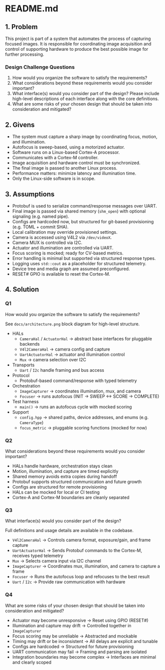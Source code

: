 # README.md

## 1. Problem

This project is part of a system that automates the process of capturing focused images. It is responsible for coordinating image acquisition and control of supporting hardware to produce the best possible image for further processing.

### Design Challenge Questions

1. How would you organize the software to satisfy the requirements?  
2. What considerations beyond these requirements would you consider important?  
3. What interface(s) would you consider part of the design? Please include high-level descriptions of each interface along with the core definitions.  
4. What are some risks of your chosen design that should be taken into consideration and mitigated?

## 2. Givens

- The system must capture a sharp image by coordinating focus, motion, and illumination.  
- Autofocus is sweep-based, using a motorized actuator.  
- Software runs on a Linux-based Cortex-A processor.  
- Communicates with a Cortex-M controller.  
- Image acquisition and hardware control must be synchronized.  
- The final image is passed to another Linux process.  
- Performance matters: minimize latency and illumination time.  
- Only the Linux-side software is in scope.

## 3. Assumptions

- Protobuf is used to serialize command/response messages over UART.  
- Final image is passed via shared memory (`shm_open`) with optional signaling (e.g. named pipe).  
- Configs are hardcoded now, but structured for git-based provisioning (e.g. TOML + commit SHA).  
- Local calibration may override provisioned settings.  
- Camera is accessed using V4L2 via `/dev/videoX`.  
- Camera MUX is controlled via I2C.  
- Actuator and illumination are controlled via UART.  
- Focus scoring is mocked; ready for CV-based metrics.  
- Error handling is minimal but supported via structured response types.  
- Logging uses `std::cout` as a placeholder for structured telemetry.  
- Device tree and media graph are assumed preconfigured.  
- RESET# GPIO is available to reset the Cortex-M.

## 4. Solution

### Q1  
How would you organize the software to satisfy the requirements?

See `docs/architecture.png` block diagram for high-level structure.

- HALs
  - `CameraHal` / `ActuatorHal` -> abstract base interfaces for pluggable backends
  - `V4l2CameraHal` -> camera config and capture  
  - `UartActuatorHal` -> actuator and illumination control  
  - `Mux` -> camera selection over I2C
- Transports  
  - `Uart` / `I2c` handle framing and bus access
- Protocol  
  - Protobuf-based command/response with typed telemetry
- Orchestration  
  - `ImageCapturer` -> coordinates illumination, mux, and camera  
  - `Focuser` -> runs autofocus (INIT -> SWEEP <-> SCORE -> COMPLETE)
- Test harness  
  - `main()` -> runs an autofocus cycle with mocked scoring
- Support  
  - `config.hpp` -> shared paths, device addresses, and enums (e.g. `CameraType`)  
  - `focus_metric` -> pluggable scoring functions (mocked for now)

### Q2  
What considerations beyond these requirements would you consider important?

- HALs handle hardware, orchestration stays clean  
- Motion, illumination, and capture are timed explicitly  
- Shared memory avoids extra copies during handoff  
- Protobuf supports structured communication and future growth  
- Configs are structured for remote provisioning  
- HALs can be mocked for local or CI testing  
- Cortex-A and Cortex-M boundaries are cleanly separated

### Q3  
What interface(s) would you consider part of the design?

Full definitions and usage details are available in the codebase.

- `V4l2CameraHal` -> Controls camera format, exposure/gain, and frame capture
- `UartActuatorHal` -> Sends Protobuf commands to the Cortex-M, receives typed telemetry
- `Mux` -> Selects camera input via I2C channel
- `ImageCapturer` -> Coordinates mux, illumination, and camera to capture a frame
- `Focuser` -> Runs the autofocus loop and refocuses to the best result
- `Uart` / `I2c` -> Provide raw communication with hardware

### Q4  
What are some risks of your chosen design that should be taken into consideration and mitigated?

- Actuator may become unresponsive -> Reset using GPIO (RESET#)
- Illumination and capture may drift -> Controlled together in `ImageCapturer`
- Focus scoring may be unreliable -> Abstracted and mockable
- Timing may drift or be inconsistent -> All delays are explicit and tunable
- Configs are hardcoded -> Structured for future provisioning
- UART communication may fail -> Framing and parsing are isolated
- Integration boundaries may become complex -> Interfaces are minimal and clearly scoped
